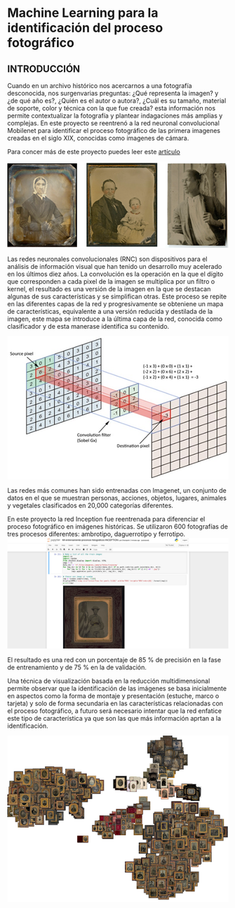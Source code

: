 # Machine Learning para la identificación del proceso fotográfico

## INTRODUCCIÓN

Cuando en un archivo histórico nos acercarnos a una fotografía desconocida, nos surgenvarias preguntas: ¿Qué representa la imagen? y ¿de qué año es?, ¿Quién es el autor o autora?, ¿Cuál es su tamaño, material de soporte, color y técnica con la que fue creada? esta información nos permite contextualizar la fotografía y plantear indagaciones más amplias y complejas. En este proyecto se reentrenó a la red neuronal convolucional Mobilenet para identificar el proceso fotográfico de las primera imagenes creadas en el siglo XIX, conocidas como imagenes de cámara.

Para concer más de este proyecto puedes leer este [artículo](https://www.academia.edu/92501941/Identificación_de_procesos_fotográficos_mediante_técnicas_de_aprendizaje_de_máquina)

![Tipologías fotograficas](imagenes/tipologias.jpg)

Las redes neuronales convolucionales (RNC) son dispositivos para el análisis de información visual que han tenido un desarrollo muy acelerado en los últimos diez años. La convolución es la operación en la que el dígito que corresponden a cada pixel de la imagen se multiplica por un filtro o kernel, el resultado es una versión de la imagen en la que se destacan algunas de sus características y se simplifican otras. Este proceso se repite en las diferentes capas de la red y progresivamente se obteniene un mapa de características, equivalente a una versión reducida y destilada de la imagen, este mapa se introduce a la última capa de la red, conocida como clasificador y de esta manerase identifica su contenido.

![convolución](imagenes/convolucion.jpg)

Las redes más comunes han sido entrenadas con Imagenet, un conjunto de datos en el que se muestran personas, acciones, objetos, lugares, animales y vegetales clasificados en 20,000 categorías diferentes.

En este proyecto la red Inception fue reentrenada para diferenciar el proceso fotográfico en imágenes históricas. Se utilizaron 600 fotografías de tres procesos diferentes: ambrotipo, daguerrotipo y ferrotipo.
![cuaderno](imagenes/cuaderno.png)

El resultado es una red con un porcentaje de 85 % de precisión en la fase de entrenamiento y de 75 % en la de validación.

Una técnica de visualización basada en la reducción multidimensional permite observar que la identificación de las imágenes se basa inicialmente en aspectos como la forma de montaje y presentación (estuche, marco o tarjeta) y solo de forma secundaria en las características relacionadas con el proceso fotográfico, a futuro será necesario intentar que la red enfatice este tipo de característica ya que son las que más información aprtan a la identificación.

![mapa](imagenes/mapa.png)

